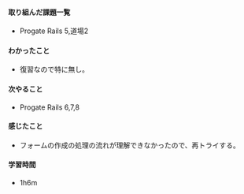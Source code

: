 #### 取り組んだ課題一覧
- Progate Rails 5,道場2

#### わかったこと
- 復習なので特に無し。

#### 次やること
- Progate Rails 6,7,8

#### 感じたこと
- フォームの作成の処理の流れが理解できなかったので、再トライする。

#### 学習時間
- 1h6m
